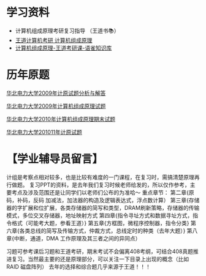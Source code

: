 # 学习资料

- 计算机组成原理考研复习指导 （王道书📚）
- [王道计算机考研 计算机组成原理](https://www.bilibili.com/video/BV1ps4y1d73V/?p=61&vd_source=ae16ff6478eb15c1b87880540263910b)
- [计算机组成原理-王道考研课-语雀知识库](https://www.yuque.com/xiaming-tnixs/tqch3c/fq8ogd17r5yvm5yd)

# 历年原题

[华北电力大学2009年计原试题分析与解答](https://download.csdn.net/download/weixin_41976398/11908549)

[华北电力大学2009年计算机组成原理试题](https://download.csdn.net/download/weixin_41976398/11908535)

[华北电力大学2010年计算机组成原理期末试题](https://download.csdn.net/download/weixin_41976398/11908562)

[华北电力大学201011年计原试题](https://download.csdn.net/download/weixin_41976398/11908572)



# 【学业辅导员留言】
计组是考察点相对较多，也是比较有难度的一门课程，在复习时，需搞清楚原理再行做题。
复习PPT的资料，是去年我们复习时候老师给发的，所以仅作参考，主要考点及涉及范围还是让同学们以老师们公布的为准哈～
重点章节：
第二章{原码，补码，反码 加减法，加法器的构造及逻辑表达式，浮点数计算）
第三章{存储器的字扩展和位扩展，各类存储器的简写和类型，DRAM刷新策略，存储器的传输模式，多位交叉存储器，地址映射方式
第四章{指令寻址方式和数据寻址方式，指令格式（可能考大题，参看王道）}
第五章{方框图，微程序控制器，指令分类}
第六章{各类总线的简写及传输方式，仲裁方式，总线定时的种类（去年大题）}
第八章{中断，通道，DMA 工作原理及其三者之间的异同点）

习题可参考课后习题和王道考研，期末考试不会偏离408考纲，可结合408真题推进复习。当然最主要的还是原理部分，可以关注一下目录上出现的概念（比如 RAID 磁盘阵列）
去年的选择和综合题几乎来源于王道！！！